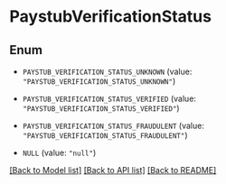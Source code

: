 # PaystubVerificationStatus

## Enum


* `PAYSTUB_VERIFICATION_STATUS_UNKNOWN` (value: `"PAYSTUB_VERIFICATION_STATUS_UNKNOWN"`)

* `PAYSTUB_VERIFICATION_STATUS_VERIFIED` (value: `"PAYSTUB_VERIFICATION_STATUS_VERIFIED"`)

* `PAYSTUB_VERIFICATION_STATUS_FRAUDULENT` (value: `"PAYSTUB_VERIFICATION_STATUS_FRAUDULENT"`)

* `NULL` (value: `"null"`)


[[Back to Model list]](../README.md#documentation-for-models) [[Back to API list]](../README.md#documentation-for-api-endpoints) [[Back to README]](../README.md)


